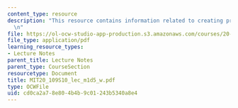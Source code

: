 ```yaml
---
content_type: resource
description: "This resource contains information related to creating presentation.\r\
  \n"
file: https://ol-ocw-studio-app-production.s3.amazonaws.com/courses/20-109-laboratory-fundamentals-in-biological-engineering-spring-2010/cd0ca2a78e804b4b9c01243b5340a8e4_MIT20_109S10_lec_m1d5_w.pdf
file_type: application/pdf
learning_resource_types:
- Lecture Notes
parent_title: Lecture Notes
parent_type: CourseSection
resourcetype: Document
title: MIT20_109S10_lec_m1d5_w.pdf
type: OCWFile
uid: cd0ca2a7-8e80-4b4b-9c01-243b5340a8e4
---
```

